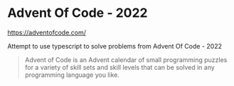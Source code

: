 # Advent Of Code - 2022

https://adventofcode.com/

Attempt to use typescript to solve problems from Advent Of Code - 2022

> Advent of Code is an Advent calendar of small programming puzzles for a variety of skill sets and skill levels that can be solved in any programming language you like.